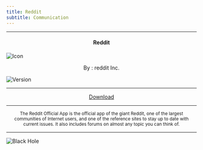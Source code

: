 ```yaml
---
title: Reddit
subtitle: Communication
---
```

---

<h4> <p align="center"> Reddit </p> </h4>

![Icon](https://rb.gy/uayk2v)

<p align="center"> By : reddit Inc. </p>

![Version](https://rb.gy/hkiiyy)

---

<p align ="center">
<a href="https://rb.gy/j2llmf" class="btn btn-outline-success"> Download </a>
</p>

---

<p align="center"> <sub>
The Reddit Official App is the official app of the giant Reddit, one of the largest communities of Internet users, and one of the reference sites to stay up to date with current issues. It also includes forums on almost any topic you can think of.
</sub> </p>

---

![Black Hole](https://rb.gy/z0dyyw)
